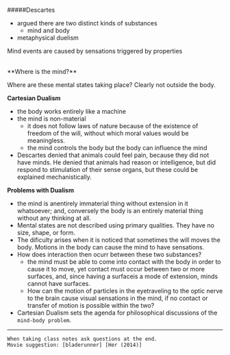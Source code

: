 #####Descartes

- argued there are two distinct kinds of substances
	- mind and body
- metaphysical duelism  


Mind events are caused by sensations triggered by properties

<br />
**Where is the mind?**

Where are these mental states taking place? Clearly not outside the body.

**Cartesian Dualism**

- the body works entirely like a machine
- the mind is non-material
	- it does not follow laws of nature because of the existence of freedom of the will, without which moral values would be meaningless.
	- the mind controls the body but the body can influence the mind 
- Descartes denied that animals could feel pain, because they did not have minds. He denied that animals had reason or intelligence, but did respond to stimulation of their sense organs, but these could be explained mechanistically.

**Problems with Dualism**

- the mind is anentirely immaterial thing without extension in it whatsoever; and, conversely the body is an entirely material thing without any thinking at all.
- Mental states are not described using primary qualities. They have no size, shape, or form.
- The dificulty arises when it is noticed that sometimes the will moves the body. Motions in the body can cause the mind to have sensations.
- How does interaction then ocurr between these two substances?
	- the mind must be able to come into contact with the body in order to cause it to move, yet contact must occur between two or more surfaces, and, since having a surfaceis a mode of extension, minds cannot have surfaces.
	- How can the motion of particles in the eyetraveling to the optic nerve to the brain cause visual sensations in the mind, if no contact or transfer of motion is possible within the two?
- Cartesian Dualism sets the agenda for philosophical discussions of the `mind-body problem`.

---
`When taking class notes ask questions at the end.`<br />
`Movie suggestion: [bladerunner] [Her (2014)]`